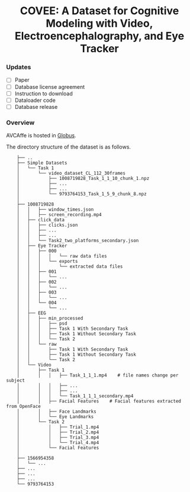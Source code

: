 <h1 align="center"> 
COVEE: A Dataset for Cognitive Modeling with Video, Electroencephalography, and Eye Tracker
</h1>

<!-- ### Items available -->
### Updates
- [ ] Paper
- [ ] Database license agreement
- [ ] Instruction to download
- [ ] Dataloader code
- [ ] Database release

### Overview

AVCAffe is hosted in [Globus](https://www.globus.org/).

The directory structure of the dataset is as follows. 

```    
    ├── ..                              
    ├── Simple Datasets
    │   └── Task 1   
    │       └── video_dataset_CL_112_30frames
    │           ├── 1008719828_Task_1_1_10_chunk_1.npz
    │           ├── ...
    │           ├── ...
    │           └── 9793764153_Task_1_5_9_chunk_8.npz
    │        
    ├── 1008719828
    │   │   ├── window_times.json
    │   │   ├── screen_recording.mp4    
    │   ├── click_data
    │   │   ├── clicks.json
    │   │   ├── ...
    │   │   ├── ...
    │   │   └── Task2_two_platforms_secondary.json
    │   ├── Eye Tracker
    │   │   ├── 000
    │   │   │   │   └── raw data files
    │   │   │   └── exports
    │   │   │       └── extracted data files
    │   │   ├── 001
    │   │   │   └── ...
    │   │   ├── 002
    │   │   │   └── ...
    │   │   ├── 003
    │   │   │   └── ...
    │   │   └── 004
    │   │       └── ...
    │   ├── EEG
    │   │   ├── min_processed
    │   │   │   ├── psd
    │   │   │   ├── Task 1 With Secondary Task
    │   │   │   ├── Task 1 Without Secondary Task
    │   │   │   └── Task 2
    │   │   └── raw
    │   │       ├── Task 1 With Secondary Task
    │   │       ├── Task 1 Without Secondary Task
    │   │       └── Task 2
    │   └── Video
    │       ├── Task 1
    │       │   │   ├── Task_1_1_1.mp4    # file names change per subject
    │       │   │   ├── ...
    │       │   │   ├── ...
    │       │   │   └── Task_1_1_1_secondary.mp4
    │       │   ├── Facial Features    # Facial features extracted from OpenFace
    │       │   ├── Face Landmarks 
    │       │   └── Eye Landmarks
    │       └── Task 2
    │           │   ├── Trial_1.mp4 
    │           │   ├── Trial_2.mp4
    │           │   ├── Trial_3.mp4
    │           │   └── Trial_4.mp4
    │           └── Facial Features
    │ 
    ├── 1566954358
    │   └── ...
    ├── ...
    ├── ...
    ├── ...
    └── 9793764153

```



